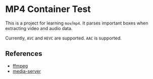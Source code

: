 # MP4 Container Test

This is a project for learning `mov`/`mp4`. It parses important boxes when extracting video and audio data.

Currently, `AVC` and `HEVC` are supported. `AAC` is supported.

## References

- [ffmpeg](https://ffmpeg.org)
- [media-server](https://github.com/ireader/media-server)
